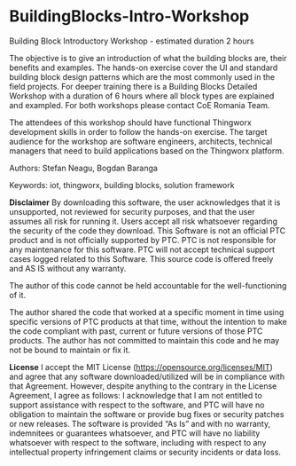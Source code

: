 # BuildingBlocks-Intro-Workshop
Building Block Introductory Workshop - estimated duration 2 hours

The objective is to give an introduction of what the building blocks are, their benefits and examples. 
The hands-on exercise cover the UI and standard building block design patterns which are the most commonly used in the field projects. 
For deeper training there is a Building Blocks Detailed Workshop with a duration of 6 hours where all block types are explained and exampled. 
For both workshops please contact CoE Romania Team. 

The attendees of this workshop should have functional Thingworx development skills in order to follow the hands-on exercise.
The target audience for the workshop are software engineers, architects, technical managers that need to build applications based on the Thingworx platform. 

Authors: Stefan Neagu, Bogdan Baranga

Keywords: iot, thingworx, building blocks, solution framework

**Disclaimer**
By downloading this software, the user acknowledges that it is unsupported, not reviewed for security purposes, and that the user assumes all risk for running it.
Users accept all risk whatsoever regarding the security of the code they download.
This Software is not an official PTC product and is not officially supported by PTC.
PTC is not responsible for any maintenance for this software.
PTC will not accept technical support cases logged related to this Software.
This source code is offered freely and AS IS without any warranty.

The author of this code cannot be held accountable for the well-functioning of it.

The author shared the code that worked at a specific moment in time using specific versions of PTC products at that time, without the intention to make the code compliant with past, current or future versions of those PTC products.
The author has not committed to maintain this code and he may not be bound to maintain or fix it.

**License**
I accept the MIT License (https://opensource.org/licenses/MIT) and agree that any software downloaded/utilized will be in compliance with that Agreement. However, despite anything to the contrary in the License Agreement, I agree as follows:
I acknowledge that I am not entitled to support assistance with respect to the software, and PTC will have no obligation to maintain the software or provide bug fixes or security patches or new releases.
The software is provided “As Is” and with no warranty, indemnitees or guarantees whatsoever, and PTC will have no liability whatsoever with respect to the software, including with respect to any intellectual property infringement claims or security incidents or data loss.
